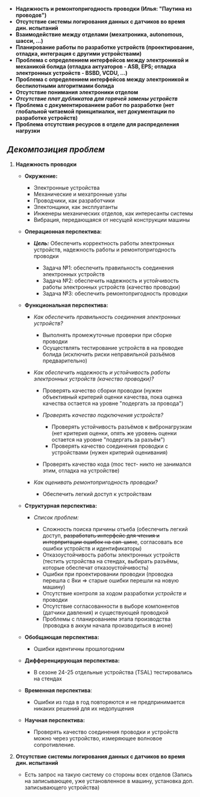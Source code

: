 - **Надежность и ремонтопригодность проводки (Илья: "Паутина из проводов")**
- **Отсутствие системы логирования данных с датчиков во время дин. испытаний**
- **Взаимодействие между отделами (мехатроника, autonomous, шасси, ...)**
- **Планирование работы по разработке устройств (проектирование, отладка, интеграция с другими устройствами)**
- **Проблема с определением интерфейсов между электроникой и механикой болида (отладка актуаторов - ASB, EPS; отладка электронных устройств - BSBD, VCDU, ...)**
- **Проблема с определением интерфейсов между электроникой и беспилотными алгоритмами болида**
- **Отсутствие понимания электроники отделом**
- **_Отсутствие плат дубликатов для горячей замены устройств_**
- **Проблема с документированием работ по разработке (нет глобальной читаемой принципиалки, нет документации по разработке устройств)**
- **Проблема отсутствия ресурсов в отделе для распределения нагрузки**

## _Декомпозиция проблем_

1. **Надежность проводки**
    
    - **Окружение:**
        
        - Электронные устройства
        - Механические и мехатронные узлы
        - Проводчики, как разработчики
        - Электонщики, как эксплуатанты
        - Инженеры механических отделов, как интересанты системы
        - Вибрация, передающаяся от несущей конструкции машины
        
    - **Операционная перспектива:**
        
        - **_Цель:_** Обеспечить корректность работы электронных устройств, надежность работы и ремонтопригодность проводки
            
            - Задача №1: обеспечить правильность соединения электронных устройств
            - Задача №2: обеспечить надежность и устойчивость работы электронных устройств (качество проводки)
            - Задача №3: обеспечить ремонтопригодность проводки
            
        
    - **Функциональная перспектива:**
        
        - _Как обеспечить правильность соединения электронных устройств?_
            
            - Выполнять промежуточные проверки при сборке проводки
            - Осуществлять тестирование устройств в на проводке болида (исключить риски неправильной разъёмов предварительно)
            
        - _Как обеспечить надежность и устойчивость работы электронных устройств (качество проводки)?_
            
            - Проверять качество сборки проводки (нужен объективный критерий оценки качества, пока оценка качества остается на уровне "подергать за провода")
            - _Проверять качество подключения устройств?_
                
                - Проверять устойчивость разъёмов к вибронагрузкам (нет критерия оценки, опять же уровень оценки остается на уровне "подергать за разъём")
                - Проверять качество соединения проводки с устройствами (нужен критерий оценивания)
                
            - Проверять качество кода (moc тест- никто не занимался этим, отладка на устройстве)
            
        - _Как оценивать ремонтопригодность проводки?_
            
            - Обеспечить легкий доступ к устройствам
            
        
    - **Структурная перспектива:**
        
        - _Список проблем:_
            
            - Сложность поиска причины отъеба (обеспечить легкий доступ, ~~разработать интерфейс для чтения и интерпритации ошибок на can-шине~~, согласовать все ошибки устройств и идентификаторы)
            - Отказоустойчивость работы электронных устройств (тестить устройства на стендах, выбирать разъёмы, которые обеспечат отказоустойчивость)
            - Ошибки при проектировании проводки (проводка перешла с 8ки => старые ошибки перешли на новую машину)
            - Отсутствие контроля за ходом разработки _устройств_ и проводки
            - Отсутствие согласованности в выборе компонентов (датчики давления) и существующей проводкой
            - Проблемы с планированием этапа производства (проводка в аккум начала производиться в июне)
            
        
    - **Обобщающая перспектива:**
        
        - Ошибки идентичны прошлогодним
        
    - **Дифференцирующая перспектива:**
        
        - В сезоне 24-25 отдельные устройства (TSAL) тестировались на стендах
        
    - **Временная перспектива**:
        
        - Ошибки из года в год повторяются и не предпринимается никаких решений для их недопущения
        
    - **Научная перспектива:**
        
        - Проверять качество соединения проводки и устройств можно через устройство, измеряющее волновое сопротивление.
        
    

2. **Отсутствие системы логирования данных с датчиков во время дин. испытаний**
    
    - Есть запрос на такую систему со стороны всех отделов (Запись на записывающее, уже установленное в машину, установка доп. записывающего устройства)